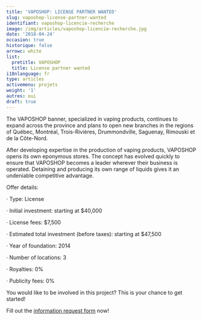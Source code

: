 ```yaml
---
title: 'VAPOSHOP: LICENSE PARTNER WANTED'
slug: vaposhop-license-partner-wanted
identifiant: vaposhop-licencie-recherche
image: /img/articles/vaposhop-licencie-recherche.jpg
date: '2018-04-24'
occasion: true
historique: false
arrowc: white
list:
  pretitle: VAPOSHOP
  title: License partner wanted
i18nlanguage: fr
type: articles
activemenu: projets
weight: '1'
autres: oui
draft: true
---
```

The VAPOSHOP banner, specialized in vaping products, continues to expand across the province and plans to open new branches in the regions of Québec, Montréal, Trois-Rivières, Drummondville, Saguenay, Rimouski et de la Côte-Nord.



After developing expertise in the production of vaping products, VAPOSHOP opens its own eponymous stores. The concept has evolved quickly to ensure that VAPOSHOP becomes a leader wherever their business is operated. Detaining and producing its own range of liquids gives it an undeniable competitive advantage.



Offer details:

·         Type: License

·         Initial investment: starting at $40,000

·         License fees: $7,500

·         Estimated total investment (before taxes): starting at $47,500

·         Year of foundation: 2014

·         Number of locations: 3

·         Royalties: 0%

·         Publicity fees: 0%



You would like to be involved in this project? This is your chance to get started!

Fill out the [information request form](https://www.groupeblanchette.com/en/become-a-franchisee/?franchise=vapo) now!
